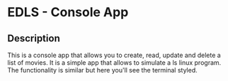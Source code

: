 # EDLS - Console App

## Description
This is a console app that allows you to create, read, update and delete a list of movies. It is a simple app that
allows to simulate a ls linux program. The functionality is similar but here you'll see the terminal styled.

